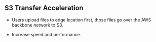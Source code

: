 ## S3 Transfer Acceleration

- Users upload files to edge location first, those files go over the AWS backbone network to S3.

- Increase speed and performance.

